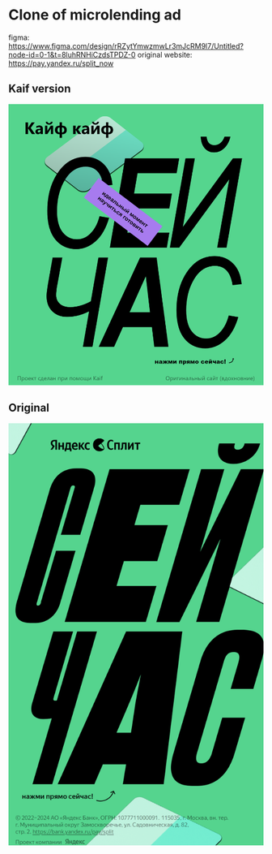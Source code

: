 # Clone of microlending ad

figma: https://www.figma.com/design/rRZytYmwzmwLr3mJcRM9l7/Untitled?node-id=0-1&t=8luhRNHiCzdsTPDZ-0
original website: https://pay.yandex.ru/split_now

## Kaif version
![screenshot](./screenshot.png)

## Original
![screenshot](./screenshot_original.png)
